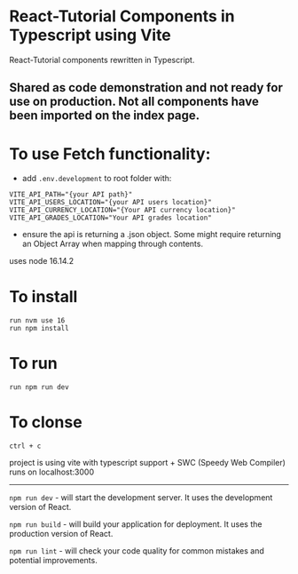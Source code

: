 # React-Tutorial Components in Typescript using Vite
React-Tutorial components rewritten in Typescript. 

Shared as code demonstration and not ready for use on production. 
Not all components have been imported on the index page.
----

# To use Fetch functionality:
- add `.env.development` to root folder with:
~~~
VITE_API_PATH="{your API path}"
VITE_API_USERS_LOCATION="{your API users location}"
VITE_API_CURRENCY_LOCATION="{Your API currency location}"
VITE_API_GRADES_LOCATION="Your API grades location"
~~~
- ensure the api is returning a .json object. Some might require returning an Object Array when mapping through contents.


uses node 16.14.2

# To install
~~~
run nvm use 16
run npm install
~~~

# To run
~~~
run npm run dev
~~~

# To clonse
~~~
ctrl + c
~~~


project is using vite with typescript support + SWC (Speedy Web Compiler)
runs on localhost:3000

--------------

`npm run dev` - will start the development server. It uses the development version of React.

`npm run build` - will build your application for deployment. It uses the production version of React.

`npm run lint` - will check your code quality for common mistakes and potential improvements.

